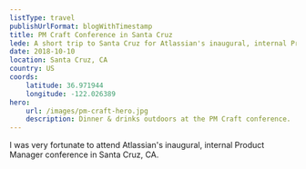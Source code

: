 ```yaml
---
listType: travel
publishUrlFormat: blogWithTimestamp
title: PM Craft Conference in Santa Cruz
lede: A short trip to Santa Cruz for Atlassian's inaugural, internal Product Manager conference.
date: 2018-10-10
location: Santa Cruz, CA
country: US
coords:
    latitude: 36.971944
    longitude: -122.026389
hero:
    url: /images/pm-craft-hero.jpg
    description: Dinner & drinks outdoors at the PM Craft conference.
---
```

I was very fortunate to attend Atlassian's inaugural, internal Product Manager conference in Santa Cruz, CA. 
